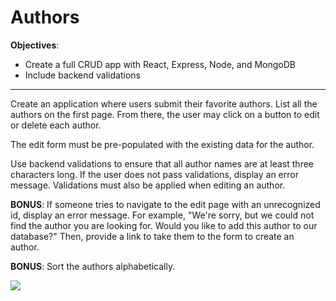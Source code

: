 <h1 class="text-center">Authors</h1>
<p><strong>Objectives</strong>:&nbsp;</p>
<ul><li>Create a full CRUD app with React, Express, Node, and MongoDB</li><li>Include backend validations </li></ul>
<hr>
<p>Create an application where users submit their favorite authors. List all the authors on the first page. From there, the user may click on a button to edit or delete each author.&nbsp;</p>
<p>The edit form must be pre-populated with the existing data for the author.&nbsp;</p>
<p>Use backend&nbsp;validations to ensure that all author names are at least three characters long. If the user does not pass validations, display an error message. Validations must also be applied when editing an author.&nbsp;</p>
<p><strong>BONUS</strong>:&nbsp;If someone tries to navigate to the edit page with an unrecognized id, display an error message. For example, "We're sorry, but we could not find the author you are looking for. Would you like to add this author to our database?" Then, provide a link to take them to the form to create an author.&nbsp;</p>
<p><strong>BONUS</strong>:&nbsp;Sort the authors alphabetically.</p>
<p> <img src="https://s3.amazonaws.com/General_V88/boomyeah2015/codingdojo/curriculum/content/chapter/authorsWF.png"><br></p>
